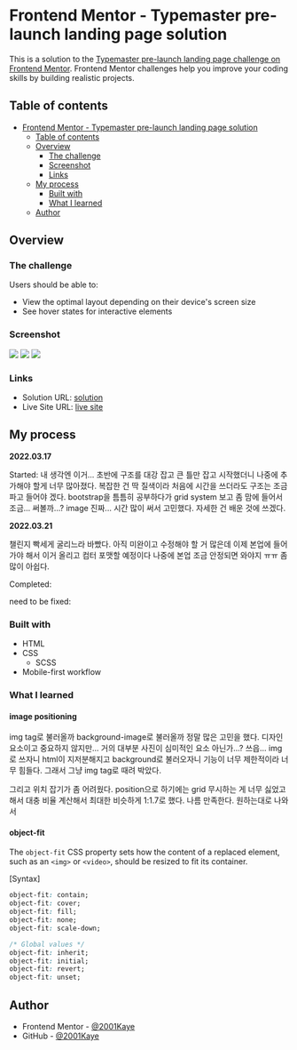 # Frontend Mentor - Typemaster pre-launch landing page solution

This is a solution to the [Typemaster pre-launch landing page challenge on Frontend Mentor](). Frontend Mentor challenges help you improve your coding skills by building realistic projects.

## Table of contents

- [Frontend Mentor - Typemaster pre-launch landing page solution](#frontend-mentor---typemaster-pre-launch-landing-page-solution)
  - [Table of contents](#table-of-contents)
  - [Overview](#overview)
    - [The challenge](#the-challenge)
    - [Screenshot](#screenshot)
    - [Links](#links)
  - [My process](#my-process)
    - [Built with](#built-with)
    - [What I learned](#what-i-learned)
  - [Author](#author)

## Overview

### The challenge

Users should be able to:

- View the optimal layout depending on their device's screen size
- See hover states for interactive elements

### Screenshot

![](./design)
![](./design)
![](./design)

### Links

- Solution URL: [solution]()
- Live Site URL: [live site]()

## My process

**2022.03.17**
   
Started: 내 생각엔 이거... 초반에 구조를 대강 잡고 큰 틀만 잡고 시작했더니 나중에 추가해야 할게 너무 많아졌다. 복잡한 건 딱 질색이라 처음에 시간을 쓰더라도 구조는 조금 파고 들어야 겠다. bootstrap을 틈틈히 공부하다가 grid system 보고 좀 맘에 들어서 조금... 써볼까...? image 진짜... 시간 많이 써서 고민했다. 자세한 건 배운 것에 쓰겠다.
   
**2022.03.21**
   
챌린지 빡세게 굴리느라 바빴다. 아직 미완이고 수정해야 할 거 많은데 이제 본업에 들어가야 해서 이거 올리고 컴터 포맷할 예정이다 나중에 본업 조금 안정되면 와야지 ㅠㅠ 좀 많이 아쉽다.
   
Completed: 
   
need to be fixed: 

### Built with

- HTML
- CSS
  - SCSS
- Mobile-first workflow

### What I learned

#### image positioning
img tag로 불러올까 background-image로 불러올까 정말 많은 고민을 했다. 디자인 요소이고 중요하지 않지만... 거의 대부분 사진이 심미적인 요소 아닌가...? 쓰읍... img로 쓰자니 html이 지저분해지고 background로 불러오자니 기능이 너무 제한적이라 너무 힘들다. 그래서 그냥 img tag로 때려 박았다.
   
그리고 위치 잡기가 좀 어려웠다. position으로 하기에는 grid 무시하는 게 너무 싫었고 해서 대충 비율 계산해서 최대한 비슷하게 1:1.7로 했다. 나름 만족한다. 원하는대로 나와서
  
#### object-fit
The `object-fit` CSS property sets how the content of a replaced element, such as an `<img>` or `<video>`, should be resized to fit its container.
   
[Syntax]
```css
object-fit: contain;
object-fit: cover;
object-fit: fill;
object-fit: none;
object-fit: scale-down;

/* Global values */
object-fit: inherit;
object-fit: initial;
object-fit: revert;
object-fit: unset;
```
## Author

- Frontend Mentor - [@2001Kaye](https://www.frontendmentor.io/profile/jhan117)
- GitHub - [@2001Kaye](https://github.com/jhan117)